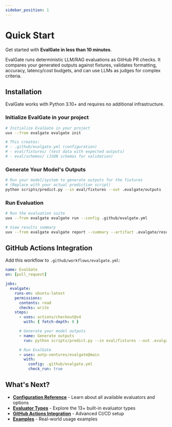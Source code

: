 ```yaml
---
sidebar_position: 1
---
```


# Quick Start

Get started with **EvalGate in less than 10 minutes**.

EvalGate runs deterministic LLM/RAG evaluations as GitHub PR checks. It compares your generated outputs against fixtures, validates formatting, accuracy, latency/cost budgets, and can use LLMs as judges for complex criteria.

## Installation

EvalGate works with Python 3.10+ and requires no additional infrastructure.

### Initialize EvalGate in your project

```bash
# Initialize EvalGate in your project
uvx --from evalgate evalgate init

# This creates:
# - .github/evalgate.yml (configuration)
# - eval/fixtures/ (test data with expected outputs)
# - eval/schemas/ (JSON schemas for validation)
```

### Generate Your Model's Outputs

```bash
# Run your model/system to generate outputs for the fixtures
# (Replace with your actual prediction script)
python scripts/predict.py --in eval/fixtures --out .evalgate/outputs
```

### Run Evaluation

```bash
# Run the evaluation suite
uvx --from evalgate evalgate run --config .github/evalgate.yml

# View results summary
uvx --from evalgate evalgate report --summary --artifact .evalgate/results.json
```

## GitHub Actions Integration

Add this workflow to `.github/workflows/evalgate.yml`:

```yaml
name: EvalGate
on: [pull_request]

jobs:
  evalgate:
    runs-on: ubuntu-latest
    permissions:
      contents: read
      checks: write
    steps:
      - uses: actions/checkout@v4
        with: { fetch-depth: 0 }

      # Generate your model outputs
      - name: Generate outputs
        run: python scripts/predict.py --in eval/fixtures --out .evalgate/outputs

      # Run EvalGate
      - uses: aotp-ventures/evalgate@main
        with:
          config: .github/evalgate.yml
          check_run: true
```

## What's Next?

- **[Configuration Reference](/docs/configuration)** - Learn about all available evaluators and options
- **[Evaluator Types](/docs/evaluators)** - Explore the 13+ built-in evaluator types
- **[GitHub Actions Integration](/docs/github-actions)** - Advanced CI/CD setup
- **[Examples](/docs/examples)** - Real-world usage examples
